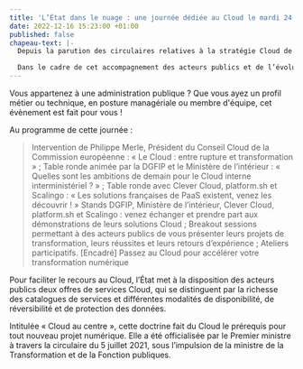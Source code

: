 ```yaml
---
title: 'L’État dans le nuage : une journée dédiée au Cloud le mardi 24 janvier 2023'
date: 2022-12-16 15:23:00 +01:00
published: false
chapeau-text: |-
  Depuis la parution des circulaires relatives à la stratégie Cloud de l'État et à la doctrine d'utilisation du Cloud, la DINUM accompagne les administrations publiques dans l'adoption de cette technologie.

  Dans le cadre de cet accompagnement des acteurs publics et de l’évolution des pratiques numériques, l'équipe Cloud de la DINUM a le plaisir de vous convier à une journée dédiée au Cloud !
---
```


Vous appartenez à une administration publique ? Que vous ayez un profil métier ou technique, en posture managériale ou membre d'équipe, cet évènement est fait pour vous !

Au programme de cette journée :
> Intervention de Philippe Merle, Président du Conseil Cloud de la Commission européenne : « Le Cloud : entre rupture et transformation » ;
> Table ronde animée par la DGFIP et le Ministère de l’intérieur : « Quelles sont les ambitions de demain pour le Cloud interne interministériel ? » ;
> Table ronde avec Clever Cloud, platform.sh et Scalingo : « Les solutions françaises de PaaS existent, venez les découvrir ! »
> Stands DGFIP, Ministère de l’intérieur, Clever Cloud, platform.sh et Scalingo : venez échanger et prendre part aux démonstrations de leurs solutions Cloud ;
> Breakout sessions permettant à des acteurs publics de vous présenter leurs projets de transformation, leurs réussites et leurs retours d’expérience ;
> Ateliers participatifs.
[Encadré]
Passez au Cloud pour accélérer votre transformation numérique

Pour faciliter le recours au Cloud, l’État met à la disposition des acteurs publics deux offres de services Cloud, qui se distinguent par la richesse des catalogues de services et différentes modalités de disponibilité, de réversibilité et de protection des données.

Intitulée « Cloud au centre », cette doctrine fait du Cloud le prérequis pour tout nouveau projet numérique. Elle a été officialisée par le Premier ministre à travers la circulaire du 5 juillet 2021, sous l’impulsion de la ministre de la Transformation et de la Fonction publiques.